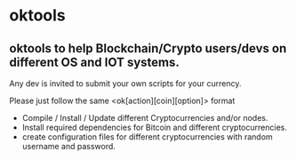 # oktools

oktools to help Blockchain/Crypto users/devs on different OS and IOT systems.
---

Any dev is invited to submit your own scripts for your currency.

Please just follow the same <ok[action][coin][option]> format

- Compile / Install / Update different Cryptocurrencies and/or nodes.
- Install required dependencies for Bitcoin and different cryptocurrencies.
- create configuration files for different cryptocurrencies with random username and password.
